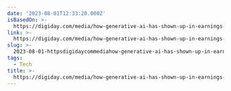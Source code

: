 ```yaml
---
date: '2023-08-01T12:33:20.000Z'
isBasedOn: >-
  https://digiday.com/media/how-generative-ai-has-shown-up-in-earnings-chatter-again-this-quarter/
link: >-
  https://digiday.com/media/how-generative-ai-has-shown-up-in-earnings-chatter-again-this-quarter/
slug: >-
  2023-08-01-httpsdigidaycommediahow-generative-ai-has-shown-up-in-earnings-chatter-again-this-quarter
tags:
  - Tech
title: >-
  https://digiday.com/media/how-generative-ai-has-shown-up-in-earnings-chatter-again-this-quarter/
---
```


